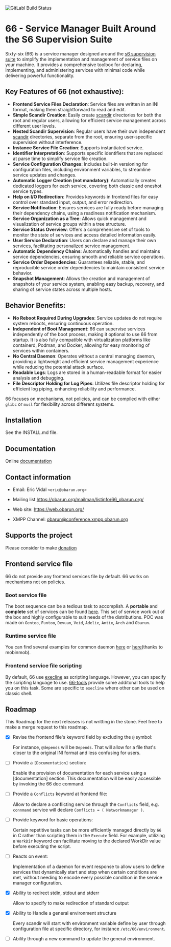 ![GitLabl Build Status](https://git.obarun.org/Obarun/66/badges/master/pipeline.svg)

# 66 - Service Manager Built Around the S6 Supervision Suite

Sixty-six (66) is a service manager designed around the [s6 supervision suite](http://skarnet.org/software/s6) to simplify the implementation and management of service files on your machine. It provides a comprehensive toolbox for declaring, implementing, and administering services with minimal code while delivering powerful functionality.

## Key Features of 66 (not exhaustive):

- **Frontend Service Files Declaration**: Service files are written in an INI format, making them straightforward to read and edit.
- **Simple Scandir Creation**: Easily create [scandir](https://skarnet.org/software/s6/scandir.html) directories for both the root and regular users, allowing for efficient service management across different user levels.
- **Nested Scandir Supervision**: Regular users have their own independent [scandir](https://skarnet.org/software/s6/scandir.html) directories, separate from the root, ensuring user-specific supervision without interference.
- **Instance Service File Creation**: Supports instantiated service.
- **Identifier Interpretation**: Supports specific identifiers that are replaced at parse time to simplify service file creation.
- **Service Configuration Changes**: Includes built-in versioning for configuration files, including environment variables, to streamline service updates and changes.
- **Automatic Logger Creation (not mandatory)**: Automatically creates dedicated loggers for each service, covering both classic and oneshot service types.
- **Help on I/O Redirection**: Provides keywords in frontend files for easy control over standard input, output, and error redirection.
- **Service Notification**: Ensures services are fully ready before managing their dependency chains, using a readiness notification mechanism.
- **Service Organization as a Tree**: Allows quick management and visualization of service groups within a tree structure.
- **Service Status Overview**: Offers a comprehensive set of tools to monitor the state of services and access detailed information easily.
- **User Service Declaration**: Users can declare and manage their own services, facilitating personalized service management.
- **Automatic Dependency Chains**: Automatically handles and maintains service dependencies, ensuring smooth and reliable service operations.
- **Service Order Dependencies**: Guarantees reliable, stable, and reproducible service order dependencies to maintain consistent service behavior.
- **Snapshot Management**: Allows the creation and management of snapshots of your service system, enabling easy backup, recovery, and sharing of service states across multiple hosts.

## Behavior Benefits:

- **No Reboot Required During Upgrades**: Service updates do not require system reboots, ensuring continuous operation.
- **Independent of Boot Management**: 66 can supervise services independently of the boot process, making it optional to use 66 from startup. It is also fully compatible with virtualization platforms like containerd, Podman, and Docker, allowing for easy monitoring of services within containers.
- **No Central Daemon**: Operates without a central managing daemon, providing a lightweight and efficient service management experience while reducing the potential attack surface.
- **Readable Logs**: Logs are stored in a human-readable format for easier analysis and debugging.
- **File Descriptor Holding for Log Pipes**: Utilizes file descriptor holding for efficient log piping, enhancing reliability and performance.

66 focuses on mechanisms, not policies, and can be compiled with either `glibc` or `musl` for flexibility across different systems.

## Installation

See the INSTALL.md file.

## Documentation

Online [documentation](https://web.obarun.org/software/66/)

## Contact information

* Email:
  Eric Vidal `<eric@obarun.org>`

* Mailing list
  https://obarun.org/mailman/listinfo/66_obarun.org/

* Web site:
  https://web.obarun.org/

* XMPP Channel:
  obarun@conference.xmpp.obarun.org


## Supports the project

Please consider to make [donation](https://web.obarun.org/index.php?id=18)

## Frontend service file

66 do not provide any frontend services file by default. 66 works on mechanisms not on policies.

### Boot service file

The boot sequence can be a tedious task to accomplish. A **portable** and **complete** set of services can be found [here](https://git.obarun.org/obmods/boot-66serv).
This set of service work out of the box and highly configurable to suit needs of the distributions.
POC was made on `Gentoo`, `Funtoo`, `Devuan`, `Void`, `Adelie`, `Antix`, `Arch` and `Obarun`.

### Runtime service file

You can find several examples for common daemon [here](https://git.obarun.org/pkg/observice) or [here](https://github.com/mobinmob/void-66-services)(thanks to mobinmob).

### Frontend service file scripting

By default, 66 use [execline](http://skarnet.org/software/execline) as scripting language. However, you can specify the scripting language to use.
[66-tools](https://git.obarun.org/obarun/66-tools) provide some additonal tools to help you on this task.
Some are specific to `execline` where other can be used on classic shell.

## Roadmap

This Roadmap for the next releases is not writting in the stone. Feel free to make a merge request to this roadmap.

* [x] Revise the frontend file's keyword field by excluding the `@` symbol:

  For instance, `@depends` will be `Depends`. That will allow for a file that's closer to the original INI format and less confusing for users.

* [ ] Provide a `[Documentation]` section:

  Enable the provision of documentation for each service using a [documentation] section. This documentation will be easily accessible by invoking the 66 doc command.

* [ ] Provide a `Conflicts` keyword at frontend file:

  Allow to declare a conflicting service through the `Conflicts` field, e.g. `connmand` service will declare `Conflicts = ( Networkmanager )`.

* [ ] Provide keyword for basic operations:

  Certain repetitive tasks can be more efficiently managed directly by `66` in C rather than scripting them in the `Execute` field. For example, utilizing a `WorkDir` keyword can facilitate moving to the declared WorkDir value before executing the script.

* [ ] Reacts on event:

  Implementation of a daemon for event response to allow users to define services that dynamically start and stop when certain conditions are met, without needing to encode every possible condition in the service manager configuration.

* [x] Ability to redirect stdin, stdout and stderr

  Allow to specify to make redirection of standard output

* [x] Ability to Handle a general environment structure

  Every scandir will start with environment variable define by user through configuration file at specific directory, for instance `/etc/66/environment`.

* [ ] Ability through a new command to update the general environment.